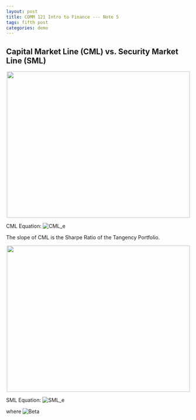 ```yaml
---
layout: post
title: COMM 121 Intro to Finance --- Note 5
tags: fifth post
categories: demo
---
```


## Capital Market Line (CML) vs. Security Market Line (SML)



<p align="center">
  <img src="https://user-images.githubusercontent.com/87836520/204027407-55ecf4de-5de3-48a4-b2cb-ee9a643b45d8.PNG" width="500" height="400">
 
</p>

CML Equation: ![CML_e](https://user-images.githubusercontent.com/87836520/204032889-0a0149e5-4337-4d1c-8901-f72852c67a7c.PNG)


The slope of CML is the Sharpe Ratio of the Tangency Portfolio. 


<p align="center">
   <img src="https://user-images.githubusercontent.com/87836520/204027432-fa378c0f-09d6-4767-a581-639b75a2245d.PNG" width="500" height="400">
</p>


SML Equation: ![SML_e](https://user-images.githubusercontent.com/87836520/204032903-abc89c52-7823-4831-b2a4-24a3b8afe39a.PNG)



where ![Beta](https://user-images.githubusercontent.com/87836520/204032939-da871ece-bfe3-4d4c-bcc5-ad44eb4ad5ad.PNG)

